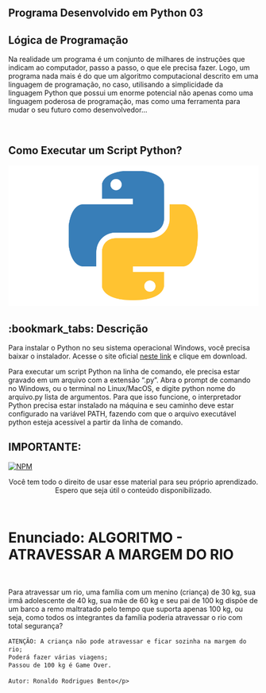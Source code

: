 
## Programa Desenvolvido em Python 03
## Lógica de Programação

<p> Na realidade um programa é um conjunto de milhares de instruções que indicam ao computador, passo a passo, o que ele precisa fazer. Logo, um programa nada mais é do que um algoritmo computacional descrito em uma linguagem de programação, no caso, utilisando a  simplicidade da linguagem Python que possui um enorme potencial não apenas como uma linguagem poderosa de programação, mas como uma  ferramenta para mudar o seu futuro como desenvolvedor...</p><br>

## Como Executar um Script Python?

<img src="logo.png" alt="logo python no formato png"><br>

<h2>:bookmark_tabs: Descrição</h2>

<p>Para instalar o Python no seu sistema operacional Windows, você precisa baixar o instalador. Acesse o site oficial <a href="https://www.python.org/downloads/" target="_blank">neste link</a> e clique em download.</p>

<p>Para executar um script Python na linha de comando, ele precisa estar gravado em um arquivo com a extensão “.py”. Abra o prompt de comando no Windows, ou o terminal no Linux/MacOS, e digite python nome do arquivo.py lista de argumentos. Para que isso funcione, o interpretador Python precisa estar instalado na máquina e seu caminho deve estar configurado na variável PATH, fazendo com que o arquivo executável python esteja acessível a partir da linha de comando.</p>

 ## IMPORTANTE: ##
 
 [![NPM](https://img.shields.io/npm/l/react)](https://github.com/RonaldoBento/algoritmo_py/blob/main/LICENSE) 
 
 <p align="center">Você tem todo o direito de usar esse material para seu próprio aprendizado. Espero que seja útil o conteúdo disponibilizado.</p><br>

# Enunciado: ALGORITMO - ATRAVESSAR A MARGEM DO RIO
<br><p> Para atravessar um rio, uma família com um menino (criança) de 30 kg, 
	sua irmã adolescente de 40 kg, sua mãe de 60 kg e seu pai de 100 kg 
	dispõe de um barco a remo maltratado pelo tempo que suporta apenas 100 kg, 
	ou seja, como todos os integrantes da família poderia
    atravessar o rio com total segurança?
       
	ATENÇÃO: A criança não pode atravessar e ficar sozinha na margem do rio;
    Poderá fazer várias viagens; 
    Passou de 100 kg é Game Over.
	  
	Autor: Ronaldo Rodrigues Bento</p>
        

